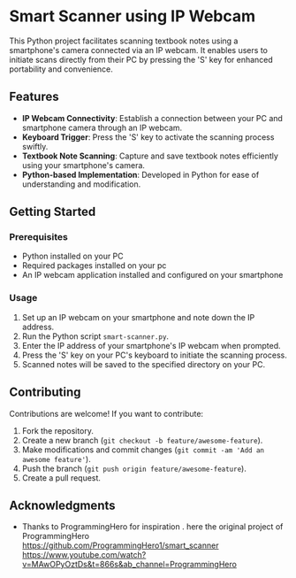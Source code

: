# Smart Scanner using IP Webcam

This Python project facilitates scanning textbook notes using a smartphone's camera connected via an IP webcam. It enables users to initiate scans directly from their PC by pressing the 'S' key for enhanced portability and convenience.

## Features

- **IP Webcam Connectivity**: Establish a connection between your PC and smartphone camera through an IP webcam.
- **Keyboard Trigger**: Press the 'S' key to activate the scanning process swiftly.
- **Textbook Note Scanning**: Capture and save textbook notes efficiently using your smartphone's camera.
- **Python-based Implementation**: Developed in Python for ease of understanding and modification.

## Getting Started

### Prerequisites

- Python installed on your PC
- Required packages installed on your pc
- An IP webcam application installed and configured on your smartphone

### Usage

1. Set up an IP webcam on your smartphone and note down the IP address.
2. Run the Python script `smart-scanner.py`.
3. Enter the IP address of your smartphone's IP webcam when prompted.
4. Press the 'S' key on your PC's keyboard to initiate the scanning process.
5. Scanned notes will be saved to the specified directory on your PC.


## Contributing

Contributions are welcome! If you want to contribute:
1. Fork the repository.
2. Create a new branch (`git checkout -b feature/awesome-feature`).
3. Make modifications and commit changes (`git commit -am 'Add an awesome feature'`).
4. Push the branch (`git push origin feature/awesome-feature`).
5. Create a pull request.

## Acknowledgments

- Thanks to ProgrammingHero for inspiration .
here the original project of ProgrammingHero https://github.com/ProgrammingHero1/smart_scanner
https://www.youtube.com/watch?v=MAwOPyOztDs&t=866s&ab_channel=ProgrammingHero
